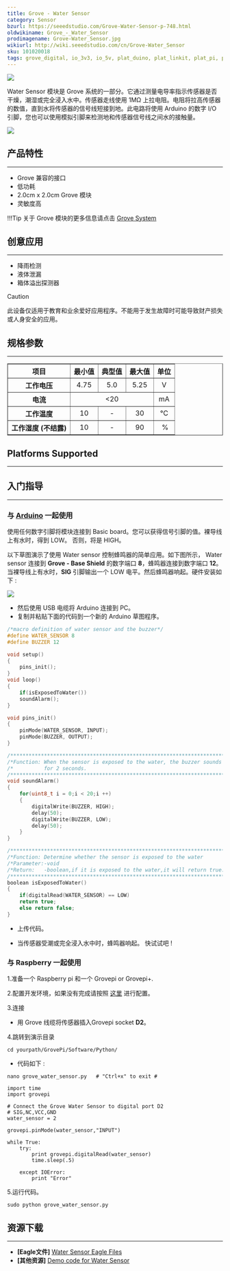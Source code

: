 ```yaml
---
title: Grove - Water Sensor
category: Sensor
bzurl: https://seeedstudio.com/Grove-Water-Sensor-p-748.html
oldwikiname: Grove_-_Water_Sensor
prodimagename: Grove-Water_Sensor.jpg
wikiurl: http://wiki.seeedstudio.com/cn/Grove-Water_Sensor
sku: 101020018
tags: grove_digital, io_3v3, io_5v, plat_duino, plat_linkit, plat_pi, plat_bbg
---
```


![](https://raw.githubusercontent.com/SeeedDocument/Grove-Water_Sensor/master/img/Grove-Water_Sensor.jpg)

Water Sensor 模块是 Grove 系统的一部分。它通过测量电导率指示传感器是否干燥，潮湿或完全浸入水中。传感器走线使用 1MΩ 上拉电阻。电阻将拉高传感器的数值，直到水将传感器的信号线短接到地。此电路将使用 Arduino 的数字 I/O 引脚，您也可以使用模拟引脚来检测地和传感器信号线之间水的接触量。

[![](https://github.com/SeeedDocument/wiki_chinese/raw/master/docs/images/click_to_buy.PNG)](https://item.taobao.com/item.htm?spm=a1z10.5-c.w4002-11172345288.39.79618f20Awu3v4&id=45534561319)


## 产品特性
--------

-   Grove 兼容的接口
-   低功耗
-   2.0cm x 2.0cm Grove 模块
-   灵敏度高

!!!Tip
    关于 Grove 模块的更多信息请点击 [Grove System](http://wiki.seeedstudio.com/cn/Grove_System/)

## 创意应用
------------------

-   降雨检测
-   液体泄漏
-   箱体溢出探测器

<div class="admonition caution">
<p class="admonition-title">Caution</p>
此设备仅适用于教育和业余爱好应用程序。不能用于发生故障时可能导致财产损失或人身安全的应用。
</div>

## 规格参数
-------------

<table border="1" cellspacing="0" width="80%">
<tr>
<th scope="col">
项目
</th>
<th scope="col">
最小值
</th>
<th scope="col">
典型值
</th>
<th scope="col">
最大值
</th>
<th scope="col">
单位
</th>
</tr>
<tr align="center">
<th scope="row">
工作电压
</th>
<td>
4.75
</td>
<td>
5.0
</td>
<td>
5.25
</td>
<td>
V
</td>
</tr>
<tr align="center">
<th scope="row">
电流
</th>
<td colspan="3">
&lt;20
</td>
<td>
mA
</td>
</tr>
<tr align="center">
<th scope="row">
工作温度
</th>
<td>
10
</td>
<td>
-
</td>
<td>
30
</td>
<td>
℃
</td>
</tr>
<tr align="center">
<th scope="row">
工作湿度 (不结露)
</th>
<td>
10
</td>
<td>
-
</td>
<td>
90
</td>
<td>
 %
</td>
</tr>
</table>

## Platforms Supported
-------------------

## 入门指导
-----

### 与 [Arduino](/Arduino "Arduino") 一起使用

使用任何数字引脚将模块连接到 Basic board。您可以获得信号引脚的值。裸导线上有水时，得到 LOW。 否则，将是 HIGH。

以下草图演示了使用 Water sensor 控制蜂鸣器的简单应用。如下图所示， Water sensor 连接到 **Grove - Base Shield** 的数字端口 **8**，蜂鸣器连接到数字端口 **12**。当裸导线上有水时，**SIG** 引脚输出一个 LOW 电平。然后蜂鸣器响起。硬件安装如下 :

![](https://raw.githubusercontent.com/SeeedDocument/Grove-Water_Sensor/master/img/Water_Buzzer.jpg)

-   然后使用 USB 电缆将 Arduino 连接到 PC。
-   复制并粘贴下面的代码到一个新的 Arduino 草图程序。

```c
/*macro definition of water sensor and the buzzer*/
#define WATER_SENSOR 8
#define BUZZER 12

void setup()
{
    pins_init();
}
void loop()
{
    if(isExposedToWater())
    soundAlarm();
}

void pins_init()
{
    pinMode(WATER_SENSOR, INPUT);
    pinMode(BUZZER, OUTPUT);
}

/************************************************************************/
/*Function: When the sensor is exposed to the water, the buzzer sounds  */
/*          for 2 seconds.                                              */
/************************************************************************/
void soundAlarm()
{
    for(uint8_t i = 0;i < 20;i ++)
    {
        digitalWrite(BUZZER, HIGH);
        delay(50);
        digitalWrite(BUZZER, LOW);
        delay(50);
    }
}

/************************************************************************/
/*Function: Determine whether the sensor is exposed to the water        */
/*Parameter:-void                                                       */
/*Return:   -boolean,if it is exposed to the water,it will return true. */
/************************************************************************/
boolean isExposedToWater()
{
    if(digitalRead(WATER_SENSOR) == LOW)
    return true;
    else return false;
}
```

-   上传代码。

-   当传感器受潮或完全浸入水中时，蜂鸣器响起。 快试试吧 !

### 与 Raspberry 一起使用

1.准备一个 Raspberry pi 和一个 Grovepi or Grovepi+.

2.配置开发环境，如果没有完成请按照 [这里](/GrovePiPlus) 进行配置。

3.连接

-   用 Grove 线缆将传感器插入Grovepi socket **D2**。

4.跳转到演示目录
```
cd yourpath/GrovePi/Software/Python/
```

-   代码如下 :
```
nano grove_water_sensor.py   # "Ctrl+x" to exit #
```

```
import time
import grovepi

# Connect the Grove Water Sensor to digital port D2
# SIG,NC,VCC,GND
water_sensor = 2

grovepi.pinMode(water_sensor,"INPUT")

while True:
    try:
        print grovepi.digitalRead(water_sensor)
        time.sleep(.5)

    except IOError:
        print "Error"
```

5.运行代码。
```
sudo python grove_water_sensor.py
```

## 资源下载
---------

-   **[Eagle文件]** [Water Sensor Eagle Files](https://raw.githubusercontent.com/SeeedDocument/Grove-Water_Sensor/master/res/Water_sensor.zip)
-   **[其他资源]** [Demo code for Water Sensor](https://github.com/Seeed-Studio/Grove_Water_Sensor)



<!-- This Markdown file was created from http://www.seeedstudio.com/wiki/Grove_-_Water_Sensor -->
